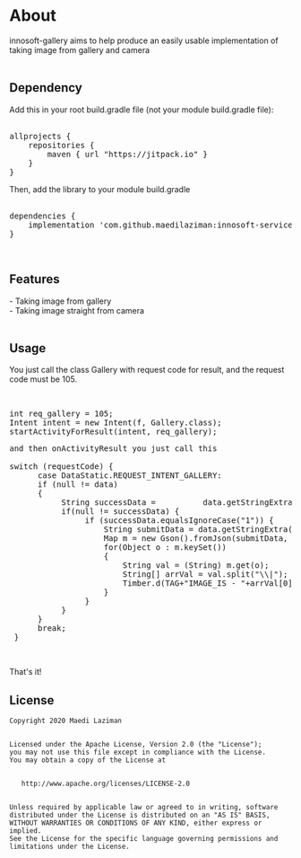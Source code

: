 # About
innosoft-gallery aims to help produce an easily usable implementation of taking image from gallery and camera
<br/>
<br/>
<h2>Dependency</h2>
Add this in your root build.gradle file (not your module build.gradle file):
<br/>
<br/>
<pre><span class="pl-en">allprojects</span> {
	repositories {
        maven { url <span class="pl-s"><span class="pl-pds">"</span>https://jitpack.io<span class="pl-pds">"</span></span> }
    }
}</pre>
Then, add the library to your module build.gradle
<br/>
<br/>
<pre><span class="pl-en">dependencies</span> {
    implementation <span class="pl-s"><span class="pl-pds">'</span>com.github.maedilaziman:innosoft-service:1.0.0<span class="pl-pds">'</span></span>
}</pre>
<br/>
<h2>Features</h2>
- Taking image from gallery
<br/>
- Taking image straight from camera
<br/>
<br/>
<h2>Usage</h2>
You just call the class Gallery with request code for result,
and the request code must be 105.
<br/>
<br/>
<pre>
<p>int req_gallery = 105;<br />Intent intent = new Intent(f, Gallery.class);<br />startActivityForResult(intent, req_gallery);</p><p>and then onActivityResult you just call this<br /><br />switch (requestCode) {<br />&nbsp; &nbsp; &nbsp; case DataStatic.REQUEST_INTENT_GALLERY:<br />&nbsp; &nbsp; &nbsp; if (null != data)<br />&nbsp; &nbsp; &nbsp; {<br />&nbsp; &nbsp; &nbsp; &nbsp; &nbsp; &nbsp;String successData =&nbsp; &nbsp; &nbsp; &nbsp; &nbsp; data.getStringExtra(DataStatic.successSubmitNewData);<br />&nbsp; &nbsp; &nbsp; &nbsp; &nbsp; &nbsp;if(null != successData) {<br />&nbsp; &nbsp; &nbsp; &nbsp; &nbsp; &nbsp; &nbsp; &nbsp; if (successData.equalsIgnoreCase("1")) {<br />&nbsp; &nbsp; &nbsp; &nbsp; &nbsp; &nbsp; &nbsp; &nbsp; &nbsp; &nbsp; String submitData = data.getStringExtra("data");<br />&nbsp; &nbsp; &nbsp; &nbsp; &nbsp; &nbsp; &nbsp; &nbsp; &nbsp; &nbsp; Map m = new Gson().fromJson(submitData, Map.class);<br />&nbsp; &nbsp; &nbsp; &nbsp; &nbsp; &nbsp; &nbsp; &nbsp; &nbsp; &nbsp; for(Object o : m.keySet())<br />&nbsp; &nbsp; &nbsp; &nbsp; &nbsp; &nbsp; &nbsp; &nbsp; &nbsp; &nbsp; {<br />&nbsp; &nbsp; &nbsp; &nbsp; &nbsp; &nbsp; &nbsp; &nbsp; &nbsp; &nbsp; &nbsp; &nbsp; String val = (String) m.get(o);<br />&nbsp; &nbsp; &nbsp; &nbsp; &nbsp; &nbsp; &nbsp; &nbsp; &nbsp; &nbsp; &nbsp; &nbsp; String[] arrVal = val.split("\\|");<br />&nbsp; &nbsp; &nbsp; &nbsp; &nbsp; &nbsp; &nbsp; &nbsp; &nbsp; &nbsp; &nbsp; &nbsp; Timber.d(TAG+"IMAGE_IS - "+arrVal[0]);<br />&nbsp; &nbsp; &nbsp; &nbsp; &nbsp; &nbsp; &nbsp; &nbsp; &nbsp; &nbsp; }<br />&nbsp; &nbsp; &nbsp; &nbsp; &nbsp; &nbsp; &nbsp; &nbsp; }<br />&nbsp; &nbsp; &nbsp; &nbsp; &nbsp; &nbsp;}<br />&nbsp; &nbsp; &nbsp; }<br />&nbsp; &nbsp; &nbsp; break;<br /> }</p></pre>
<br/>
That's it!
<br/>
<h2>License</h2>
<pre><code>Copyright 2020 Maedi Laziman
<br/>
Licensed under the Apache License, Version 2.0 (the "License");
you may not use this file except in compliance with the License.
You may obtain a copy of the License at
<br/>
   http://www.apache.org/licenses/LICENSE-2.0
<br/>
Unless required by applicable law or agreed to in writing, software
distributed under the License is distributed on an "AS IS" BASIS,
WITHOUT WARRANTIES OR CONDITIONS OF ANY KIND, either express or implied.
See the License for the specific language governing permissions and
limitations under the License.</code></pre>
